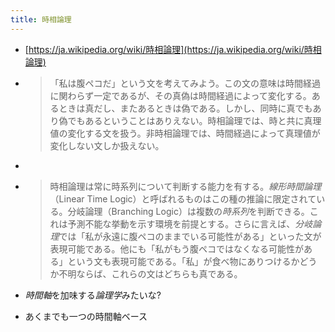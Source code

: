 ```yaml
---
title: 時相論理
---
```


* [https://ja.wikipedia.org/wiki/時相論理](https://ja.wikipedia.org/wiki/時相論理)

* 
   > 
   > 「私は腹ペコだ」という文を考えてみよう。この文の意味は時間経過に関わらず一定であるが、その真偽は時間経過によって変化する。あるときは真だし、またあるときは偽である。しかし、同時に真でもあり偽でもあるということはありえない。時相論理では、時と共に真理値の変化する文を扱う。非時相論理では、時間経過によって真理値が変化しない文しか扱えない。

* 
   > 

* 
   > 
   > 時相論理は常に時系列について判断する能力を有する。*線形時間論理*（Linear Time Logic）と呼ばれるものはこの種の推論に限定されている。分岐論理（Branching Logic）は複数の*時系列*を判断できる。これは予測不能な挙動を示す環境を前提とする。さらに言えば、*分岐論理*では「私が永遠に腹ペコのままでいる可能性がある」といった文が表現可能である。他にも「私がもう腹ペコではなくなる可能性がある」という文も表現可能である。「私」が食べ物にありつけるかどうか不明ならば、これらの文はどちらも真である。

* *時間軸*を加味する*論理学*みたいな?

* あくまでも一つの時間軸ベース

